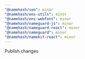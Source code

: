 ```yaml
---
"@namehash/seo": minor
"@namehash/ens-utils": minor
"@namehash/ens-webfont": minor
"@namehash/nameguard-js": minor
"@namehash/nameguard-react": minor
"@namehash/nameguard": minor
"@namehash/namekit-react": minor
---
```


Publish changes
